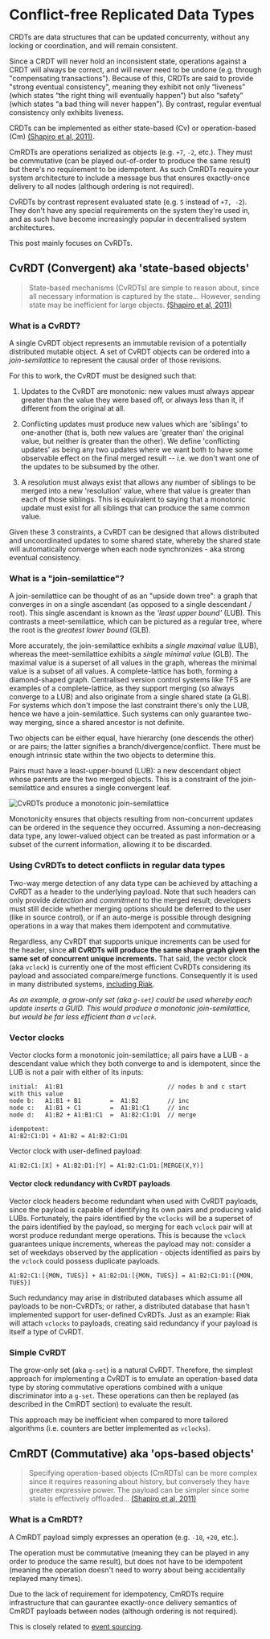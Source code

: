 # Conflict-free Replicated Data Types

CRDTs are data structures that can be updated concurrenty, without any locking or coordination, and will remain consistent.

Since a CRDT will never hold an inconsistent state, operations against a CRDT will always be correct, and will never need to be undone (e.g. through "compensating transactions"). Because of this, CRDTs are said to provide "strong eventual consistency", meaning they exhibit not only “liveness” (which states “the right thing will eventually happen”) but also “safety” (which states “a bad thing will never happen”). By contrast, regular eventual consistency only exhibits liveness.

CRDTs can be implemented as either state-based (Cv) or operation-based (Cm) [(Shapiro et al, 2011)][shapiro].

CmRDTs are operations serialized as objects (e.g. `+7`, `-2`, etc.). They must be commutative (can be played out-of-order to produce the same result) but there's no requirement to be idempotent. As such CmRDTs require your system architecture to include a message bus that ensures exactly-once delivery to all nodes (although ordering is not required).

CvRDTs by contrast represent evaluated state (e.g. `5` instead of `+7, -2`). They don't have any special requirements on the system they're used in, and as such have become increasingly popular in decentralised system architectures.

This post mainly focuses on CvRDTs.

## CvRDT (Convergent) aka 'state-based objects'

> State-based mechanisms (CvRDTs) are simple to reason about, since all necessary information is captured by the state... However, sending state may be inefficient for large objects. [(Shapiro et al, 2011)][shapiro]

### What is a CvRDT?

A single CvRDT object represents an immutable revision of a potentially distributed mutable object. A set of CvRDT objects can be ordered into a *join-semilattice* to represent the causal order of those revisions. 

For this to work, the CvRDT must be designed such that:

1.  Updates to the CvRDT are monotonic: new values must always appear greater than the value they were based off, or always less than it, if different from the original at all.

2.  Conflicting updates must produce new values which are 'siblings' to one-another (that is, both new values are 'greater than' the original value, but neither is greater than the other). We define 'conflicting updates' as being any two updates where we want both to have some observable effect on the final merged result -- i.e. we don't want one of the updates to be subsumed by the other.

3.  A resolution must always exist that allows any number of siblings to be merged into a new 'resolution' value, where that value is greater than each of those siblings. This is equivalent to saying that a monotonic update must exist for all siblings that can produce the same common value.

Given these 3 constraints, a CvRDT can be designed that allows distributed and uncoordinated updates to some shared state, whereby the shared state will automatically converge when each node synchronizes - aka strong eventual consistency.

### What is a "join-semilattice"?

A join-semilattice can be thought of as an "upside down tree": a graph that converges in on a single ascendant (as opposed to a single descendant / root). This single ascendant is known as the *'least upper bound'* (LUB). This contrasts a meet-semilattice, which can be pictured as a regular tree, where the root is the *greatest lower bound* (GLB).

More accurately, the join-semilattice exhibits a *single maximal value* (LUB), whereas the meet-semilattice exhibits a *single minimal value* (GLB). The maximal value is a superset of all values in the graph, whereas the minimal value is a subset of all values. A complete-lattice has both, forming a diamond-shaped graph. Centralised version control systems like TFS are examples of a complete-lattice, as they support merging (so always converge to a LUB) and also originate from a single shared state (a GLB). For systems which don't impose the last constraint there's only the LUB, hence we have a join-semilattice. Such systems can only guarantee two-way merging, since a shared ancestor is not definite.

Two objects can be either equal, have hierarchy (one descends the other) or are pairs; the latter signifies a branch/divergence/conflict. There must be enough intrinsic state within the two objects to determine this.

Pairs must have a least-upper-bound (LUB): a new descendant object whose parents are the two merged objects. This is a constraint of the join-semilattice and ensures a single convergent leaf.

![CvRDTs produce a monotonic join-semilattice][semilattice]

Monotonicity ensures that objects resulting from non-concurrent updates can be ordered in the sequence they occurred. Assuming a non-decreasing data type, any lower-valued object can be treated as past information or a subset of the current information, allowing it to be discarded.

### Using CvRDTs to detect conflicts in regular data types

Two-way merge detection of any data type can be achieved by attaching a CvRDT as a header to the underlying payload. Note that such headers can only provide *detection* and *commitment* to the merged result; developers must still decide whether merging options should be deferred to the user (like in source control), or if an auto-merge is possible through designing operations in a way that makes them idempotent and commutative.

Regardless, any CvRDT that supports unique increments can be used for the header, since **all CvRDTs will produce the same shape graph given the same set of concurrent unique increments.** That said, the vector clock (aka `vclock`) is currently one of the most efficient CvRDTs considering its payload and associated compare/merge functions. Consequently it is used in many distributed systems, [including Riak][riak].

*As an example, a grow-only set (aka `g-set`) could be used whereby each update inserts a GUID. This would produce a monotonic join-semilattice, but would be far less efficient than a `vclock`.*

### Vector clocks

Vector clocks form a monotonic join-semilattice; all pairs have a LUB - a descendant value which they both converge to and is idempotent, since the LUB is not a pair with either of its inputs:

    initial:  A1:B1                             // nodes b and c start with this value
    node b:   A1:B1 + B1        =  A1:B2        // inc
    node c:   A1:B1 + C1        =  A1:B1:C1     // inc
    node d:   A1:B2 + A1:B1:C1  =  A1:B2:C1:D1  // merge
    
    idempotent:
    A1:B2:C1:D1 + A1:B2 = A1:B2:C1:D1

Vector clock with user-defined payload:

    A1:B2:C1:[X] + A1:B2:D1:[Y] = A1:B2:C1:D1:[MERGE(X,Y)]
    
#### Vector clock redundancy with CvRDT payloads

Vector clock headers become redundant when used with CvRDT payloads, since the payload is capable of identifying its own pairs and producing valid LUBs. Fortunately, the pairs identified by the `vclocks` will be a superset of the pairs identified by the payload, so merging for each `vclock` pair will at worst produce redundant merge operations. This is because the `vclock` guarantees unique increments, whereas the payload may not: consider a set of weekdays observed by the application - objects identified as pairs by the `vclock` could possess duplicate payloads.

    A1:B2:C1:[{MON, TUES}] + A1:B2:D1:[{MON, TUES}] = A1:B2:C1:D1:[{MON, TUES}]

Such redundancy may arise in distributed databases which assume all payloads to be non-CvRDTs; or rather, a distributed database that hasn't implemented support for user-defined CvRDTs. Just as an example: Riak will attach `vclocks` to payloads, creating said redundancy if your payload is itself a type of CvRDT.

### Simple CvRDT

The grow-only set (aka `g-set`) is a natural CvRDT. Therefore, the simplest approach for implementing a CvRDT is to emulate an operation-based data type by storing commutative operations combined with a unique discriminator into a `g-set`. These operations can then be replayed (as described in the CmRDT section) to evaluate the result.

This approach may be inefficient when compared to more tailored algorithms (i.e. counters are better implemented as `vclocks`).

## CmRDT (Commutative) aka 'ops-based objects'

> Specifying operation-based objects (CmRDTs) can be more complex since it requires reasoning about history, but conversely they have greater expressive power. The payload can be simpler since some state is effectively offloaded...  [(Shapiro et al, 2011)][shapiro]

### What is a CmRDT?

A CmRDT payload simply expresses an operation (e.g. `-10`, `+20`, etc.).

The operation must be commutative (meaning they can be played in any order to produce the same result), but does not have to be idempotent (meaning the operation doesn't need to worry about being accidentally replayed many times).

Due to the lack of requirement for idempotency, CmRDTs require infrastructure that can gaurantee exactly-once delivery semantics of CmRDT payloads between nodes (although ordering is not required).

This is closely related to [event sourcing][eventsourcing].

[shapiro]: http://hal.upmc.fr/docs/00/55/55/88/PDF/techreport.pdf  "A comprehensive study of Convergent and Commutative Replicated Data Types, Shapiro et al (2011)"
[riak]: http://docs.basho.com/riak/latest/theory/concepts/Vector-Clocks/  "Vector Clocks in Riak"
[eventsourcing]: http://martinfowler.com/eaaDev/EventSourcing.html  "Event Sourcing by Martin Fowler"
[semilattice]: images/monotonic-join-semilattice.gif  "CvRDTs produce a monotonic join-semilattice"
